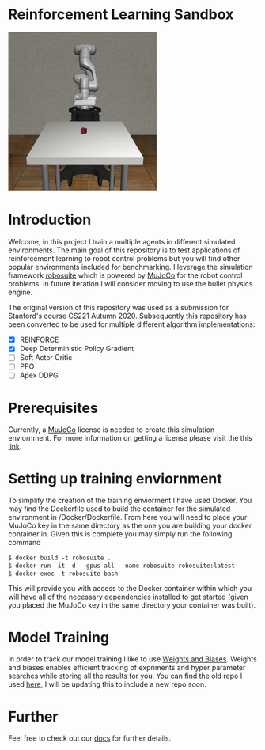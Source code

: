 # Reinforcement Learning Sandbox
<p float="left">
  <img src="assets/robotarmfull.png" width="300">
</p>
 <H1>Introduction</H1>
<p>
Welcome, in this project I train a multiple agents in different simulated environments. The main goal of this repository is to test applications of reinforcement learning to robot control problems but you will find other popular environments included for benchmarking. I leverage the simulation framework <a href="https://github.com/ARISE-Initiative/robosuite">robosuite</a> which is powered by <a href="http://mujoco.org/">MuJoCo</a> for the robot control problems. In future iteration I will consider moving to use the bullet physics engine.  
</p>
<p>
The original version of this repository was used as a submission for Stanford's course CS221 Autumn 2020. Subsequently this repository has been converted to be used for multiple different algorithm implementations:

- [x] REINFORCE
- [x] Deep Deterministic Policy Gradient
- [ ] Soft Actor Critic
- [ ] PPO
- [ ] Apex DDPG
</p>

<H1>Prerequisites</H1>
<p>
Currently, a <a href="http://mujoco.org/">MuJoCo</a> license is needed to create this simulation enviornment. For more information on getting a license please visit the this <a href="https://www.roboti.us/license.html">link</a>.
</p>

<H1>Setting up training enviornment</H1>
<p>
To simplify the creation of the training enviorment I have used Docker. You may find the Dockerfile used to build the container for the simulated environment in /Docker/Dockerfile. From here you will need to place your MuJoCo key in the same directory as the one you are building your docker container in. Given this is complete you may simply run the following command
</p>
<pre><code>$ docker build -t robosuite .
$ docker run -it -d --gpus all --name robosuite robosuite:latest
$ docker exec -t robosuite bash
</code></pre>
 <p>
 This will provide you with access to the Docker container within which you will have all of the necessary dependencies installed to get started (given you placed the MuJoCo key in the same directory your container was built). 
 </p>
<H1>Model Training</H1>
In order to track our model training I like to use <a href="https://www.wandb.com/">Weights and Biases</a>. Weights and biases enables efficient tracking of expriments and hyper parameter searches while storing all the results for you. You can find the old repo I used <a href="https://wandb.ai/peterdavidfagan/cs221-project">here</a>, I will be updating this to include a new repo soon.
  
<H1>Further</H1>
<p>
Feel free to check out our <a href="https://peterdavidfagan.gitbook.io/peter-david-fagan/robot-arm">docs</a> for further details.
</p>
